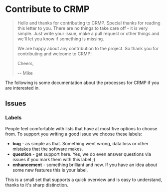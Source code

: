 # Contribute to CRMP

> Hello and thanks for contributing to CRMP.
> Special thanks for reading this letter to you.
> There are no things to take care off - it is very simple.
> Just write your issue, make a pull request or other things and we'll let you know if something is missing.
> 
> We are happy about any contribution to the project.
> So thank you for contributing and welcome to CRMP!
> 
> Cheers,
> 
> -- Mike

The following is some documentation about the processes for CRMP if you are interested in.


## Issues

### Labels

People feel comfortable with lists that have at most five options to choose from.
To support you writing a good issue we choose these labels:

- **bug** - as simple as that.
  Something went wrong, data loss or other mistakes that the software makes.
- **question** - get support here.
  Yes, we do even answer questions via issues if you mark them with this label ;)
- **enhancement** - something brilliant and new.
  If you have an idea about some new features this is your label.

This is a small set that supports a quick overview and is easy to understand,
thanks to it's sharp distinction.